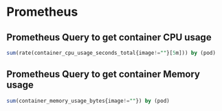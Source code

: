 # Prometheus

## Prometheus Query to get container CPU usage


```sql
sum(rate(container_cpu_usage_seconds_total{image!=""}[5m])) by (pod)
```

## Prometheus Query to get container Memory usage

```sql
sum(container_memory_usage_bytes{image!=""}) by (pod)
```

